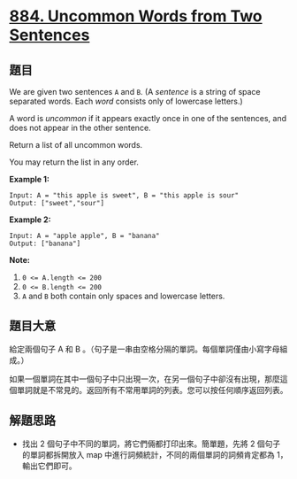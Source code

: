 # [884. Uncommon Words from Two Sentences](https://leetcode.com/problems/uncommon-words-from-two-sentences/)


## 題目

We are given two sentences `A` and `B`. (A *sentence* is a string of space separated words. Each *word* consists only of lowercase letters.)

A word is *uncommon* if it appears exactly once in one of the sentences, and does not appear in the other sentence.

Return a list of all uncommon words.

You may return the list in any order.

**Example 1:**

    Input: A = "this apple is sweet", B = "this apple is sour"
    Output: ["sweet","sour"]

**Example 2:**

    Input: A = "apple apple", B = "banana"
    Output: ["banana"]

**Note:**

1. `0 <= A.length <= 200`
2. `0 <= B.length <= 200`
3. `A` and `B` both contain only spaces and lowercase letters.


## 題目大意

給定兩個句子 A 和 B 。（句子是一串由空格分隔的單詞。每個單詞僅由小寫字母組成。）

如果一個單詞在其中一個句子中只出現一次，在另一個句子中卻沒有出現，那麼這個單詞就是不常見的。返回所有不常用單詞的列表。您可以按任何順序返回列表。


## 解題思路

- 找出 2 個句子中不同的單詞，將它們倆都打印出來。簡單題，先將 2 個句子的單詞都拆開放入 map 中進行詞頻統計，不同的兩個單詞的詞頻肯定都為 1，輸出它們即可。
